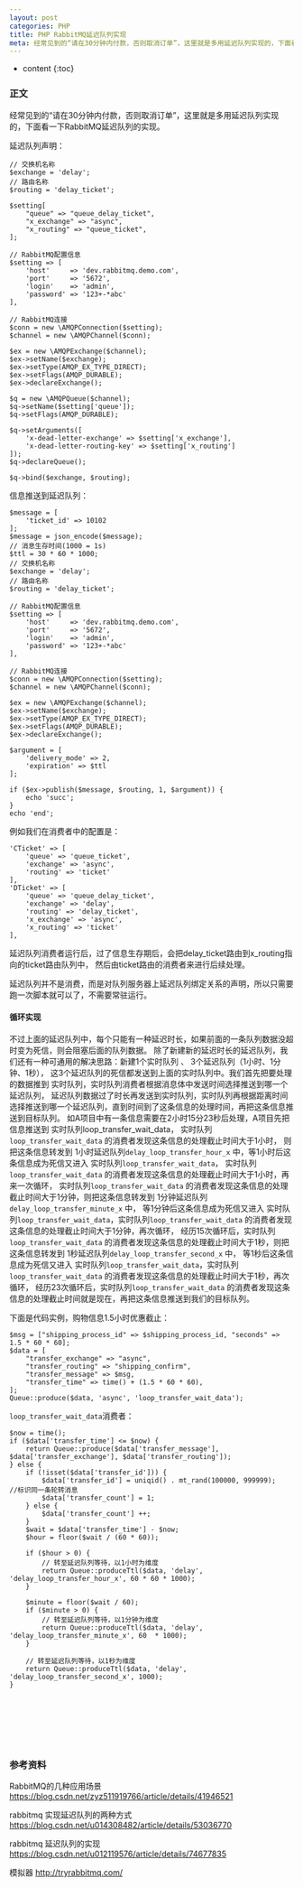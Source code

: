 ```yaml
---
layout: post
categories: PHP
title: PHP RabbitMQ延迟队列实现
meta: 经常见到的“请在30分钟内付款，否则取消订单”，这里就是多用延迟队列实现的，下面看一下RabbitMQ延迟队列的实现。
---
```

* content
{:toc}

### 正文

经常见到的“请在30分钟内付款，否则取消订单”，这里就是多用延迟队列实现的，下面看一下RabbitMQ延迟队列的实现。

延迟队列声明：
```
// 交换机名称
$exchange = 'delay';
// 路由名称
$routing = 'delay_ticket';

$setting[
    "queue" => "queue_delay_ticket",
    "x_exchange" => "async",
    "x_routing" => "queue_ticket",
];

// RabbitMQ配置信息
$setting => [
    'host'     => 'dev.rabbitmq.demo.com',
    'port'     => '5672',
    'login'    => 'admin',
    'password' => '123+-*abc'
],

// RabbitMQ连接
$conn = new \AMQPConnection($setting);
$channel = new \AMQPChannel($conn);

$ex = new \AMQPExchange($channel);
$ex->setName($exchange);
$ex->setType(AMQP_EX_TYPE_DIRECT);
$ex->setFlags(AMQP_DURABLE);
$ex->declareExchange();

$q = new \AMQPQueue($channel);
$q->setName($setting['queue']);
$q->setFlags(AMQP_DURABLE);

$q->setArguments([
    'x-dead-letter-exchange' => $setting['x_exchange'],
    'x-dead-letter-routing-key' => $setting['x_routing']
]);
$q->declareQueue();

$q->bind($exchange, $routing);
```

信息推送到延迟队列：
```
$message = [
    'ticket_id' => 10102
];
$message = json_encode($message);
// 消息生存时间(1000 = 1s)
$ttl = 30 * 60 * 1000;  
// 交换机名称
$exchange = 'delay';
// 路由名称
$routing = 'delay_ticket';

// RabbitMQ配置信息
$setting => [
    'host'     => 'dev.rabbitmq.demo.com',
    'port'     => '5672',
    'login'    => 'admin',
    'password' => '123+-*abc'
],

// RabbitMQ连接
$conn = new \AMQPConnection($setting);
$channel = new \AMQPChannel($conn);

$ex = new \AMQPExchange($channel);
$ex->setName($exchange);
$ex->setType(AMQP_EX_TYPE_DIRECT);
$ex->setFlags(AMQP_DURABLE);
$ex->declareExchange();

$argument = [
    'delivery_mode' => 2,
    'expiration' => $ttl
];

if ($ex->publish($message, $routing, 1, $argument)) {
    echo 'succ';
}
echo 'end';
```

例如我们在消费者中的配置是：

```
'CTicket' => [
    'queue' => 'queue_ticket',
    'exchange' => 'async',
    'routing' => 'ticket'
],
'DTicket' => [
    'queue' => 'queue_delay_ticket',
    'exchange' => 'delay',
    'routing' => 'delay_ticket',
    'x_exchange' => 'async',
    'x_routing' => 'ticket'
],
```

延迟队列消费者运行后，过了信息生存期后，会把delay_ticket路由到x_routing指向的ticket路由队列中，
然后由ticket路由的消费者来进行后续处理。

延迟队列并不是消费，而是对队列服务器上延迟队列绑定关系的声明，所以只需要跑一次脚本就可以了，不需要常驻运行。

#### 循环实现

不过上面的延迟队列中，每个只能有一种延迟时长，如果前面的一条队列数据没超时变为死信，则会阻塞后面的队列数据。
除了新建新的延迟时长的延迟队列，我们还有一种可通用的解决思路：新建1个实时队列 、 3个延迟队列（1小时、1分钟、1秒），
这3个延迟队列的死信都发送到上面的实时队列中。我们首先把要处理的数据推到 实时队列，实时队列消费者根据消息体中发送时间选择推送到哪一个延迟队列，
延迟队列数据过了时长再发送到实时队列，实时队列再根据距离时间选择推送到哪一个延迟队列，直到时间到了这条信息的处理时间，再把这条信息推送到目标队列。
如A项目中有一条信息需要在2小时15分23秒后处理，A项目先把信息推送到 实时队列loop_transfer_wait_data，
实时队列`loop_transfer_wait_data` 的消费者发现这条信息的处理截止时间大于1小时，
则把这条信息转发到 1小时延迟队列`delay_loop_transfer_hour_x` 中，等1小时后这条信息成为死信又进入 实时队列`loop_transfer_wait_data`，
实时队列`loop_transfer_wait_data` 的消费者发现这条信息的处理截止时间大于1小时，再来一次循环，
实时队列`loop_transfer_wait_data` 的消费者发现这条信息的处理截止时间大于1分钟，则把这条信息转发到 1分钟延迟队列`delay_loop_transfer_minute_x` 中，
等1分钟后这条信息成为死信又进入 实时队列`loop_transfer_wait_data`，实时队列`loop_transfer_wait_data` 的消费者发现这条信息的处理截止时间大于1分钟，再次循环，
经历15次循环后，实时队列`loop_transfer_wait_data` 的消费者发现这条信息的处理截止时间大于1秒，则把这条信息转发到 1秒延迟队列`delay_loop_transfer_second_x` 中，
等1秒后这条信息成为死信又进入 实时队列`loop_transfer_wait_data`，实时队列`loop_transfer_wait_data` 的消费者发现这条信息的处理截止时间大于1秒，再次循环，
经历23次循环后，实时队列`loop_transfer_wait_data` 的消费者发现这条信息的处理截止时间就是现在，再把这条信息推送到我们的目标队列。

下面是代码实例，购物信息1.5小时优惠截止：

```
$msg = ["shipping_process_id" => $shipping_process_id, "seconds" => 1.5 * 60 * 60];
$data = [
    "transfer_exchange" => "async",
    "transfer_routing" => "shipping_confirm",
    "transfer_message" => $msg,
    "transfer_time" => time() + (1.5 * 60 * 60),
];
Queue::produce($data, 'async', 'loop_transfer_wait_data');
```

`loop_transfer_wait_data`消费者：
```
$now = time();
if ($data['transfer_time'] <= $now) {
    return Queue::produce($data['transfer_message'], $data['transfer_exchange'], $data['transfer_routing']);
} else {
    if (!isset($data['transfer_id'])) {
        $data['transfer_id'] = uniqid() . mt_rand(100000, 999999);      //标识同一条轮转消息
        $data['transfer_count'] = 1;
    } else {
        $data['transfer_count'] ++;
    }
    $wait = $data['transfer_time'] - $now;
    $hour = floor($wait / (60 * 60));
    
    if ($hour > 0) {
        // 转至延迟队列等待，以1小时为维度
        return Queue::produceTtl($data, 'delay', 'delay_loop_transfer_hour_x', 60 * 60 * 1000);
    }
    
    $minute = floor($wait / 60);
    if ($minute > 0) {
        // 转至延迟队列等待，以1分钟为维度
        return Queue::produceTtl($data, 'delay', 'delay_loop_transfer_minute_x', 60  * 1000);
    }
    
    // 转至延迟队列等待，以1秒为维度
    return Queue::produceTtl($data, 'delay', 'delay_loop_transfer_second_x', 1000);
}
```



<br/><br/><br/><br/><br/>
### 参考资料

RabbitMQ的几种应用场景 <https://blog.csdn.net/zyz511919766/article/details/41946521>

rabbitmq 实现延迟队列的两种方式 <https://blog.csdn.net/u014308482/article/details/53036770>

rabbitmq 延迟队列的实现 <https://blog.csdn.net/u012119576/article/details/74677835>

模拟器 <http://tryrabbitmq.com/>





